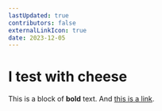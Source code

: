 ```yaml
---
lastUpdated: true
contributors: false
externalLinkIcon: true
date: 2023-12-05
---
```

# I test with cheese

T﻿his is a block of **bold** text. And [this is a link](https://example.com).